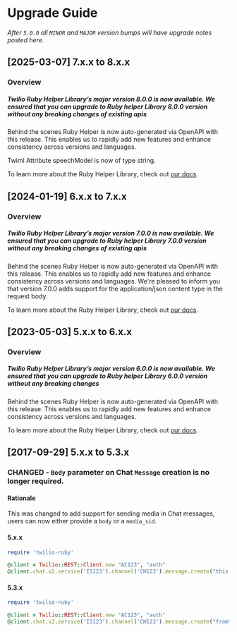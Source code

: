 # Upgrade Guide

_After `5.0.0` all `MINOR` and `MAJOR` version bumps will have upgrade notes
posted here._

[2025-03-07] 7.x.x to 8.x.x
-----------------------------
### Overview

##### Twilio Ruby Helper Library’s major version 8.0.0 is now available. We ensured that you can upgrade to Ruby helper Library 8.0.0 version without any breaking changes of existing apis

Behind the scenes Ruby Helper is now auto-generated via OpenAPI with this release. This enables us to rapidly add new features and enhance consistency across versions and languages. 

Twiml Attribute speechModel is now of type string.

To learn more about the Ruby Helper Library, check out [our docs](https://www.twilio.com/docs/libraries/ruby).

[2024-01-19] 6.x.x to 7.x.x
-----------------------------
### Overview

##### Twilio Ruby Helper Library’s major version 7.0.0 is now available. We ensured that you can upgrade to Ruby helper Library 7.0.0 version without any breaking changes of existing apis

Behind the scenes Ruby Helper is now auto-generated via OpenAPI with this release. This enables us to rapidly add new features and enhance consistency across versions and languages. 
We're pleased to inform you that version 7.0.0 adds support for the application/json content type in the request body.

To learn more about the Ruby Helper Library, check out [our docs](https://www.twilio.com/docs/libraries/ruby).

[2023-05-03] 5.x.x to 6.x.x
-----------------------------
### Overview

##### Twilio Ruby Helper Library’s major version 6.0.0 is now available. We ensured that you can upgrade to Ruby helper Library 6.0.0 version without any breaking changes

Behind the scenes Ruby Helper is now auto-generated via OpenAPI with this release. This  enables us to rapidly add new features and enhance consistency across versions and languages.

To learn more about the Ruby Helper Library, check out [our docs](https://www.twilio.com/docs/libraries/ruby).

[2017-09-29] 5.x.x to 5.3.x
---------------------------

### CHANGED - `Body` parameter on Chat `Message` creation is no longer required.

#### Rationale
This was changed to add support for sending media in Chat messages, users can now either provide a `body` or a `media_sid`.

#### 5.x.x
```ruby
require 'twilio-ruby'

@client = Twilio::REST::Client.new "AC123", "auth"
@client.chat.v2.service('IS123').channel('CH123').message.create("this is the body", "from")
```

#### 5.3.x
```ruby
require 'twilio-ruby'

@client = Twilio::REST::Client.new "AC123", "auth"
@client.chat.v2.service('IS123').channel('CH123').message.create("from", body:"this is the body")
```


